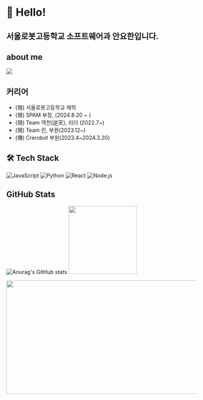 # 👋 Hello!

## 서울로봇고등학교 소프트웨어과 안요한입니다.

## about me
![](https://visitor-badge.glitch.me/badge?page_id=uncroos)

## 커리어
- (現) 서울로봇고등학교 재학
- (現) SPAM 부장, (2024.8.20 ~ )
- (現) Team 역천(逆天), 리더 (2022.7~)
- (現) Team 린, 부원(2023.12~)
- (傳) Crerobot 부원(2023.4~2024.3.20)


## 🛠️ Tech Stack

![JavaScript](https://img.shields.io/badge/-JavaScript-05122A?style=flat&logo=javascript)
![Python](https://img.shields.io/badge/-Python-05122A?style=flat&logo=python)
![React](https://img.shields.io/badge/-React-05122A?style=flat&logo=react)
![Node.js](https://img.shields.io/badge/-Node.js-05122A?style=flat&logo=node.js)

## GitHub Stats
![Anurag's GitHub stats](https://github-readme-stats.vercel.app/api?username=uncroos&show_icons=true&theme=Gradient)
<img height="180em" src="https://github-readme-stats.vercel.app/api/top-langs/?username=uncroos&layout=compact&bg_color=30,e96443,904e95&title_color=fff&text_color=fff">


<a href="https://github.com/devxb/gitanimals">
        <img
          src="https://render.gitanimals.org/farms/uncroos"
          width="600"
          height="300"
        />
</a>

